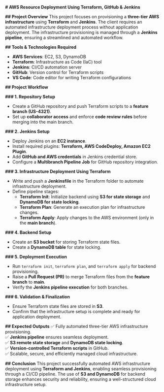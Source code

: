 **# AWS Resource Deployment Using Terraform, GitHub & Jenkins**

**## Project Overview**
This project focuses on provisioning a **three-tier AWS infrastructure** using **Terraform** and **Jenkins**. The client requires an automated infrastructure deployment process without application deployment. The infrastructure provisioning is managed through a **Jenkins pipeline**, ensuring a streamlined and automated workflow.

**## Tools & Technologies Required**
- **AWS Services**: EC2, S3, DynamoDB  
- **Terraform**: Infrastructure as Code (IaC) tool  
- **Jenkins**: CI/CD automation server  
- **GitHub**: Version control for Terraform scripts  
- **VS Code**: Code editor for writing Terraform configurations  

**## Project Workflow**

**### 1. Repository Setup**
- Create a GitHub repository and push Terraform scripts to a **feature branch (US-4321)**.
- Set up **collaborator access** and enforce **code review rules** before merging into the main branch.

**### 2. Jenkins Setup**
- Deploy Jenkins on an **EC2 instance**.
- Install required plugins: **Terraform, AWS CodeDeploy, Amazon EC2 Plugin**.
- Add **GitHub and AWS credentials** in Jenkins credential store.
- Configure a **Multibranch Pipeline Job** for GitHub repository integration.

**### 3. Infrastructure Deployment Using Terraform**
- Write and push a **Jenkinsfile** in the Terraform folder to automate infrastructure deployment.
- Define pipeline stages:
  - **Terraform Init**: Initialize backend using **S3 for state storage** and **DynamoDB for state locking**.
  - **Terraform Plan**: Generate an execution plan for infrastructure changes.
  - **Terraform Apply**: Apply changes to the AWS environment (only in the **main branch**).

**### 4. Backend Setup**
- Create an **S3 bucket** for storing Terraform state files.
- Create a **DynamoDB table** for state locking.

**### 5. Deployment Execution**
- Run `terraform init`, `terraform plan`, and `terraform apply` for backend provisioning.
- Raise a **Pull Request (PR)** to merge Terraform files from the **feature branch** to **main**.
- Verify the **Jenkins pipeline execution** for both branches.

**### 6. Validation & Finalization**
- Ensure Terraform state files are stored in **S3**.
- Confirm that the infrastructure setup is complete and ready for application deployment.

**## Expected Outputs**
✅ Fully automated three-tier AWS infrastructure provisioning.  
✅ **Jenkins pipeline** ensures seamless deployment.  
✅ **S3 remote state storage** and **DynamoDB state locking**.  
✅ **Version-controlled Terraform scripts** in GitHub.  
✅ Scalable, secure, and efficiently managed cloud infrastructure.  

**## Conclusion**
This project successfully automated AWS infrastructure deployment using **Terraform and Jenkins**, enabling seamless provisioning through a CI/CD pipeline. The use of **S3 and DynamoDB** for backend storage enhances security and reliability, ensuring a well-structured cloud infrastructure setup.
